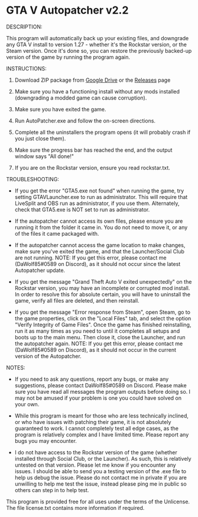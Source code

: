 # GTA V Autopatcher v2.2


DESCRIPTION:

This program will automatically back up your existing files, and downgrade any GTA V install to version 1.27 - whether it's the Rockstar version, or the Steam version. Once it's done so, you can restore the previously backed-up version of the game by running the program again.


INSTRUCTIONS:

1. Download ZIP package from [Google Drive](https://drive.google.com/open?id=13BanLSa7552Gj_qt22ShnogXcewPblk-) or the [Releases](https://github.com/DaWolf85/GTAVAutoPatcher/releases) page

2. Make sure you have a functioning install without any mods installed (downgrading a modded game can cause corruption).

3. Make sure you have exited the game.

4. Run AutoPatcher.exe and follow the on-screen directions.

5. Complete all the uninstallers the program opens (it will probably crash if you just close them).

6. Make sure the progress bar has reached the end, and the output window says "All done!"

7. If you are on the Rockstar version, ensure you read rockstar.txt.


TROUBLESHOOTING:

- If you get the error "GTA5.exe not found" when running the game, try setting GTAVLauncher.exe to run as administrator. This will require that LiveSplit and OBS run as administrator, if you use them. Alternately, check that GTA5.exe is NOT set to run as administrator.

- If the autopatcher cannot access its own files, please ensure you are running it from the folder it came in. You do not need to move it, or any of the files it came packaged with.

- If the autopatcher cannot access the game location to make changes, make sure you've exited the game, and that the Launcher/Social Club are not running. NOTE: If you get this error, please contact me (DaWolf85#0589 on Discord), as it should not occur since the latest Autopatcher update.

- If you get the message "Grand Theft Auto V exited unexpectedly" on the Rockstar version, you may have an incomplete or corrupted mod install. In order to resolve this for absolute certain, you will have to uninstall the game, verify all files are deleted, and then reinstall.

- If you get the message "Error response from Steam", open Steam, go to the game properties, click on the "Local Files" tab, and select the option "Verify Integrity of Game Files". Once the game has finished reinstalling, run it as many times as you need to until it completes all setups and boots up to the main menu. Then close it, close the Launcher, and run the autopatcher again. NOTE: If you get this error, please contact me (DaWolf85#0589 on Discord), as it should not occur in the current version of the Autopatcher.


NOTES:

- If you need to ask any questions, report any bugs, or make any suggestions, please contact DaWolf85#0589 on Discord. Please make sure you have read all messages the program outputs before doing so. I may not be amused if your problem is one you could have solved on your own.

- While this program is meant for those who are less technically inclined, or who have issues with patching their game, it is not absolutely guaranteed to work. I cannot completely test all edge cases, as the program is relatively complex and I have limited time. Please report any bugs you may encounter.

- I do not have access to the Rockstar version of the game (whether installed through Social Club, or the Launcher). As such, this is relatively untested on that version. Please let me know if you encounter any issues. I should be able to send you a testing version of the .exe file to help us debug the issue. Please do not contact me in private if you are unwilling to help me test the issue, instead please ping me in public so others can step in to help test.



This program is provided free for all uses under the terms of the Unlicense. The file license.txt contains more information if required.
